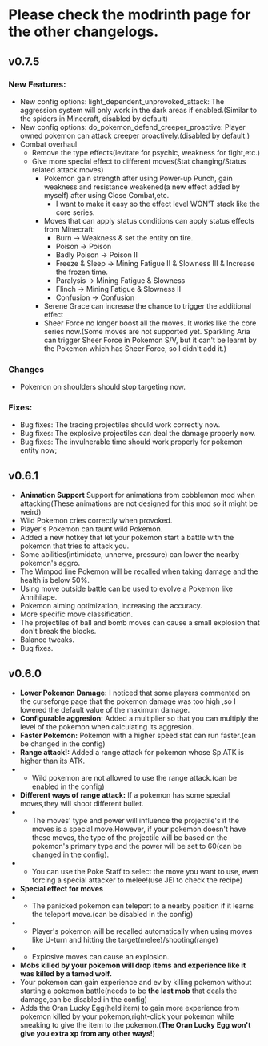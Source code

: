 # Please check the modrinth page for the other changelogs.
## v0.7.5
### New Features:
- New config options: light_dependent_unprovoked_attack: The aggression system will only work in the dark areas if enabled.(Similar to the spiders in Minecraft, disabled by default)
- New config options: do_pokemon_defend_creeper_proactive: Player owned pokemon can attack creeper proactively.(disabled by default.)
- Combat overhaul
    - Remove the type effects(levitate for psychic, weakness for fight,etc.)
    - Give more special effect to different moves(Stat changing/Status related attack moves)
        - Pokemon gain strength after using Power-up Punch, gain weakness and resistance weakened(a new effect added by myself) after using Close Combat,etc.
            - I want to make it easy so the effect level WON'T stack like the core series.
        - Moves that can apply status conditions can apply status effects from Minecraft:
            - Burn -> Weakness & set the entity on fire.
            - Poison -> Poison
            - Badly Poison -> Poison II
            - Freeze & Sleep -> Mining Fatigue II & Slowness III & Increase the frozen time.
            - Paralysis -> Mining Fatigue & Slowness
            - Flinch -> Mining Fatigue & Slowness II
            - Confusion -> Confusion
        - Serene Grace can increase the chance to trigger the additional effect
        - Sheer Force no longer boost all the moves. It works like the core series now.(Some moves are not supported yet. Sparkling Aria can trigger Sheer Force in Pokemon S/V, but it can't be learnt by the Pokemon which has Sheer Force, so I didn't add it.)
### Changes 
- Pokemon on shoulders should stop targeting now.
### Fixes:
- Bug fixes: The tracing projectiles should work correctly now.
- Bug fixes: The explosive projectiles can deal the damage properly now.
- Bug fixes: The invulnerable time should work properly for pokemon entity now;

## v0.6.1
* **Animation Support** Support for animations from cobblemon mod when attacking(These animations are not designed for this mod so it might be weird)
* Wild Pokemon cries correctly when provoked.
* Player's Pokemon can taunt wild Pokemon.
* Added a new hotkey that let your pokemon start a battle with the pokemon that tries to attack you.
* Some abilities(intimidate, unnerve, pressure) can lower the nearby pokemon's aggro.
* The Wimpod line Pokemon will be recalled when taking damage and the health is below 50%.
* Using move outside battle can be used to evolve a Pokemon like Annihilape.
* Pokemon aiming optimization, increasing the accuracy.
* More specific move classification.
* The projectiles of ball and bomb moves can cause a small explosion that don't break the blocks.
* Balance tweaks.
* Bug fixes.
## v0.6.0
- **Lower Pokemon Damage:** I noticed that some players commented on the curseforge page that the pokemon damage was too high ,so I lowered the default value of the maximum damage.
- **Configurable aggresion:** Added a multiplier so that you can multiply the level of the pokemon when calculating its aggresion.
- **Faster Pokemon:** Pokemon with a higher speed stat can run faster.(can be changed in the config)
- **Range attack!:** Added a range attack for pokemon whose Sp.ATK is higher than its ATK.
- - Wild pokemon are not allowed to use the range attack.(can be enabled in the config)
- **Different ways of range attack:** If a pokemon has some special moves,they will shoot different bullet.
- - The moves' type and power will influence the projectile's if the moves is a special move.However, if your pokemon doesn't have these moves, the type of the projectile will be based on the pokemon's primary type and the power will be set to 60(can be changed in the config).
- - You can use the Poke Staff to select the move you want to use, even forcing a special attacker to melee!(use JEI to check the recipe)
- **Special effect for moves**
- - The panicked pokemon can teleport to a nearby position if it learns the teleport move.(can be disabled in the config)
- - Player's pokemon will be recalled automatically when using moves like U-turn and hitting the target(melee)/shooting(range)
- - Explosive moves can cause an explosion.
- **Mobs killed by your pokemon will drop items and experience like it was killed by a tamed wolf.**
- Your pokemon can gain experience and ev by killing pokemon without starting a pokemon battle(needs to be **the last mob** that deals the damage,can be disabled in the config)
- Adds the Oran Lucky Egg(held item) to gain more experience from pokemon killed by your pokemon,right-click your pokemon while sneaking to give the item to the pokemon.(**The Oran Lucky Egg won't give you extra xp from any other ways!**)
